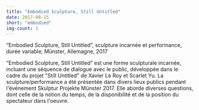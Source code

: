 ```yaml
---
title: "Embodied Sculpture, Still Untitled"
date: 2017-08-15
short: "embodied"
img-count: 1
---
```

“Embodied Sculpture, Still Untitled”, sculpture incarnée et performance, durée variable, Münster, Allemagne, 2017


 “Embodied Sculpture, Still Untitled” est une forme sculpturale incarnée, incluant une séquence de dialogue avec le public, développée dans le cadre du projet "Still Untitled" de Xavier Le Roy et Scarlet Yu. La sculpture/performance a été présentée dans divers lieux publics pendant l'événement Skulptur Projekte Münster 2017. Elle aborde diverses questions, dont celle de la notion du temps, de la disponibilité et de la position du spectateur dans  l'oeuvre. 

